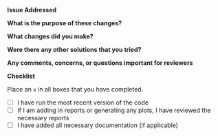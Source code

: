 **Issue Addressed**

**What is the purpose of these changes?**
<!--Provide some background on the changes proposed.-->

**What changes did you make?**
<!--Describe the concrete changes that you made or additional features that were added, be as detailed as possible in the steps you took.-->

**Were there any other solutions that you tried?**
<!--Did you try alternative solutions that did or didn't work before choosing this one? Why did you choose this route?-->

**Any comments, concerns, or questions important for reviewers**

**Checklist**

Place an `x` in all boxes that you have completed.

- [ ] I have run the most recent version of the code
- [ ] If I am adding in reports or generating any plots, I have reviewed the necessary reports
- [ ] I have added all necessary documentation (if applicable)